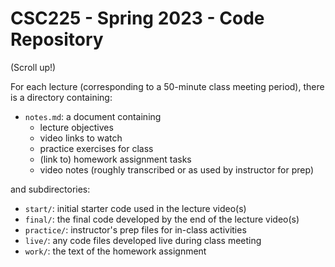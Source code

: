 # CSC225 - Spring 2023 - Code Repository

(Scroll up!)

For each lecture (corresponding to a 50-minute class meeting period), there is a directory containing:

- `notes.md`: a document containing
  - lecture objectives
  - video links to watch
  - practice exercises for class
  - (link to) homework assignment tasks
  - video notes (roughly transcribed or as used by instructor for prep)

and subdirectories:

- `start/`: initial starter code used in the lecture video(s)
- `final/`: the final code developed by the end of the lecture video(s)
- `practice/`: instructor's prep files for in-class activities
- `live/`: any code files developed live during class meeting
- `work/`: the text of the homework assignment

